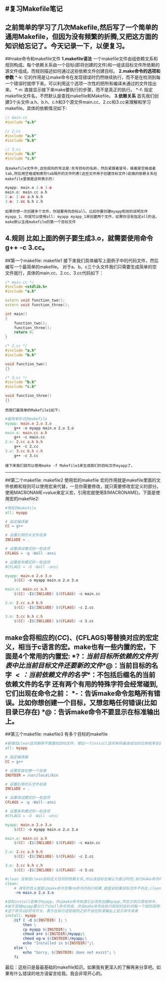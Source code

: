 #复习Makefile笔记
------
之前简单的学习了几次Makefile,然后写了一个简单的通用Makefile，但因为没有频繁的折腾,又把这方面的知识给忘记了。今天记录一下，以便复习。
------
##make命令和makefile文件
**1.makefile语法**
	一个makefile文件由组依赖文系和规则构成。每个依赖关系由一个目标(即将创建的文件)和一组该目标文件所依赖的源文件组成。而规则描述如何通过这些依赖文件创建目标。
**2.make命令的选项和参数**
	*-k: 它的作用是让make命令在发现错误时仍然继续执行，而不是在检测到每一个错误时就停下来。可以利用这个选项一次性的把所有编译未通过的文件找出来。
	*-n: 直接显示接下来make要执行的步骤，而不是真正的执行。
	*-f: 指定makefile文件名，不然默认是查找makefile和Makefile。
**3.依赖关系**
	首先我们创建3个头文件:a.h、b.h、c.h和3个源文件main.cc、2.cc和3.cc来理解和学习makefile。具体的依赖情况如下:
```c++
// main.cc
#include "a.h"

// 2.cc
#include "a.h"
#include "b.h"

// 3.cc
#include "b.h"
#include "c.h"
```
	在makefile文件中,这些规则的写法是:先写目标的名称，然后紧跟着冒号，接着是空格或者tab,然后用空格或制表符tab隔开的文件列表(这些文件用于创建目标文件)前面的依赖关系在makefile里面是这样表示的:
```c++
myapp: main.o 2.o 3.o
main.o: main.cc a.h
2.o: 2.cc a.h b.h
3.o: 3.cc b.h c.h
```
	如果你想一次创建多个文件，你就要用伪目标all。比如你要创建myapp和他的说明文件myapp_1，你就可以使用all: myapp myapp_1来创建两个文件，如果你没有指定all的话，make默认生成makefile的第一个目标文件
**4.规则**
	比如上面的例子要生成3.o，就需要使用命令g++ -c 3.cc。
------
##第一个makefile: makefile1
	接下来我们具体编写上面例子中的代码文件，然后编写一个最简单的makefile。
	对于a、b、c三个头文件我们只需要生成简单的空文件就行，具体的main.cc、2.cc、3.cc代码如下：
```c++
/* main.cc */
#include <stdlib.h>
#include "a.h"

extern void function_two();
extern void function_three();

int main()
{
	function_two();
	function_three();
	return 0;
}

/* 2.cc */
#include "a.h"
#include "b.h"

void function_two()
{}

/* 3.cc */
#include "b.h"
#include "c.h"

void function_three()
{}

```
	而我们最简单的Makefile1如下:
```makefile
#最简单形式的makefile
myapp: main.o 2.o 3.o
	g++ -o myapp main.o 2.o 3.o
main.o: main.cc a.h
	g++ -c main.cc
2.o: 2.cc a.h b.h
	g++ -c 2.cc
3.o: 3.cc b.h c.h
	g++ -c 3.cc
```
	接下来我们就可以使用make -f Makefile1来生成我们的目标文件myapp了。
------
##第二个makefile: makefile2 使用宏的makefile
	宏的作用就是makefile里面的文件依赖和规则可以使用宏来代替，一旦你需要修改，就只需要修改宏定义的部分。使用MACRONAME=value来定义宏，引用宏就使用$(MACRONAME)。下面是使用宏的makefile2:
```makefile
#带宏的makefile
all: myapp

# 指定编译器
CC = g++

# 设置引用的头文件目录
INCLUDE = .

# 设置调试模式的一些选项
CFLAGS = -g -Wall -ansi

# 设置发布模式的一些选项
#CFLAGS = -O -Wall -ansi

myapp: main.o 2.o 3.o
	$(CC) -o myapp main.o 2.o 3.o

main.o: main.cc a.h
	$(CC) -I$(INCLUDE) $(CFLAGS) -c main.cc

2.o: 2.cc a.h b.h
	$(CC) -I$(INCLUDE) $(CFLAGS) -c 2.cc

3.o: 3.cc b.h c.h
	$(CC) -I$(INCLUDE) $(CFLAGS) -c 3.cc

```
make会将相应的$(CC)、$(CFLAGS)等替换对应的宏定义，相当于c语言的宏。make也有一些内置的宏，下面是4个常用的内置宏:
*$?：当前目标所依赖的文件列表中比当前目标文件还要新的文件
*$@：当前目标的名字
*$<：当前依赖文件的名字
*$*：不包括后缀名的当前依赖文件的名字
还有两个有用的特殊字符会经常碰到,它们出现在命令之前：
*-：告诉make命令忽略所有错误。比如你想创建一个目标，又想忽略任何错误(比如目录已存在)
*@：告诉make命令不要显示在标准输出上。
------
##第三个makefile: makefile3 有多个目标的makefile
```makefile
#新增加clean选项删除不需要的目标文件，增加一个install选项来将编译成功的应用程序安装到另一个目录下
all: myapp

# 指定编译器
CC = g++

# 设置安装在哪一个目录
INSTDIR = /usr/local/bin

# 设置引用的头文件目录
INCLUDE = .

# 设置调试模式的一些选项
CFLAGS = -g -Wall -ansi

# 设置发布模式的一些选项
#CFLAGS = -O -Wall -ansi

myapp: main.o 2.o 3.o
	$(CC) -o myapp main.o 2.o 3.o

main.o: main.cc a.h
	$(CC) -I$(INCLUDE) $(CFLAGS) -c main.cc

2.o: 2.cc a.h b.h
	$(CC) -I$(INCLUDE) $(CFLAGS) -c 2.cc

3.o: 3.cc b.h c.h
	$(CC) -I$(INCLUDE) $(CFLAGS) -c 3.cc

#clean 没有给clean目标定义任何的依赖关系,所以该目标总被认为是过时的,执行make命令时,如果指定目标为clean，对应的规则(-rm main.o 2.o 3.o)总是被执行
clean:
	# 减号的含义就是让make命令忽略rm命令的执行结果,就是说如果目标文件不存在,clean也会执行成功
	-rm main.o 2.o 3.o

#目标install依赖于myapp，所以make命令知道它必须先创建myapp,然后才执行其他命令.
#由于安装myapp要分几个shell命令完成，并且make命令在执行规则时会针对每一个规则调用一个新的shell.所以必须在上面每行代码的结尾加上一个反斜杠.让所有的命令做为一个整体传给一个shell执行。
#这个命令以@符号开关，表示在执行这些规则之前不会在标准输出上显示命令本身
install: myapp
	@if [ -d $(INSTDIR) ]; \
		then \
		cp myapp $(INSTDIR); \
		chmod a+x $(INSTDIR)/myapp;\
		chmod og-w $(INSTDIR)/myapp;\
		echo "Installed in $(INSTDIR)";\
	else \
		echo "Sorry, $(INSTDIR) does not exist"; \
	fi
```
最后：这些只是最最基础的makefile知识。如果我有更深入的了解再来分享吧。如果有什么错误的地方请留言给我。我会非常开心的。
